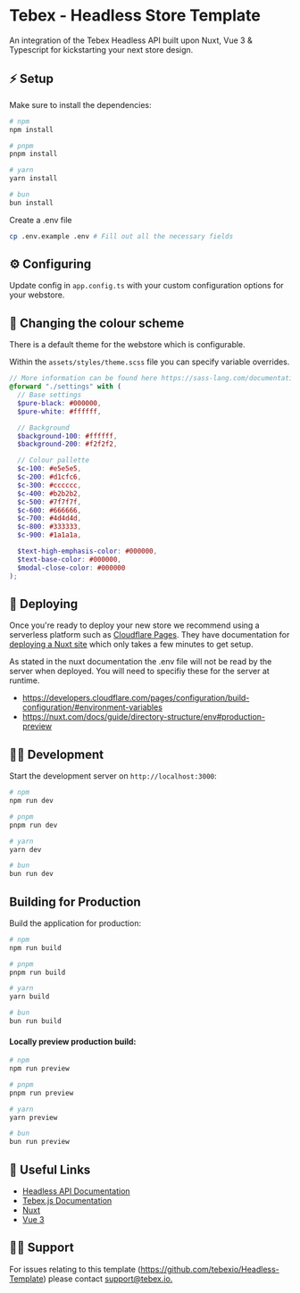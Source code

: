 # Tebex - Headless Store Template

An integration of the Tebex Headless API built upon Nuxt, Vue 3 & Typescript for kickstarting your next store design.

## ⚡ Setup
Make sure to install the dependencies:

```bash
# npm
npm install

# pnpm
pnpm install

# yarn
yarn install

# bun
bun install
```

Create a .env file

```bash
cp .env.example .env # Fill out all the necessary fields
```

## ⚙️ Configuring
Update config in `app.config.ts` with your custom configuration options for your webstore.

## 🎨 Changing the colour scheme 
There is a default theme for the webstore which is configurable.

Within the `assets/styles/theme.scss` file you can specify variable overrides.

```scss
// More information can be found here https://sass-lang.com/documentation/at-rules/use/#configuration
@forward "./settings" with (
  // Base settings
  $pure-black: #000000,
  $pure-white: #ffffff,

  // Background
  $background-100: #ffffff,
  $background-200: #f2f2f2,

  // Colour pallette
  $c-100: #e5e5e5,
  $c-200: #d1cfc6,
  $c-300: #cccccc,
  $c-400: #b2b2b2,
  $c-500: #7f7f7f,
  $c-600: #666666,
  $c-700: #4d4d4d,
  $c-800: #333333,
  $c-900: #1a1a1a,

  $text-high-emphasis-color: #000000,
  $text-base-color: #000000,
  $modal-close-color: #000000
);
```

## 🚀 Deploying 
Once you're ready to deploy your new store we recommend using a serverless platform such as [Cloudflare Pages](https://pages.cloudflare.com/). They have documentation for [deploying a Nuxt site](https://developers.cloudflare.com/pages/framework-guides/deploy-a-nuxt-site/) which only takes a few minutes to get setup.

As stated in the nuxt documentation the .env file will not be read by the server when deployed. You will need to specifiy these for the server at runtime.

- https://developers.cloudflare.com/pages/configuration/build-configuration/#environment-variables
- https://nuxt.com/docs/guide/directory-structure/env#production-preview

## 👩‍💻 Development

Start the development server on `http://localhost:3000`:

```bash
# npm
npm run dev

# pnpm
pnpm run dev

# yarn
yarn dev

# bun
bun run dev
```

## Building for Production

Build the application for production:

```bash
# npm
npm run build

# pnpm
pnpm run build

# yarn
yarn build

# bun
bun run build
```

#### Locally preview production build:

```bash
# npm
npm run preview

# pnpm
pnpm run preview

# yarn
yarn preview

# bun
bun run preview
```

## 🔗 Useful Links

- [Headless API Documentation](https://docs.tebex.io/developers/headless-api/overview)
- [Tebex.js Documentation](https://docs.tebex.io/developers/tebex.js)
- [Nuxt](https://nuxt.com/docs)
- [Vue 3](https://vuejs.org/guide/introduction.html)

## 🙋‍♂️ Support
For issues relating to this template (https://github.com/tebexio/Headless-Template) please contact [support@tebex.io.](mailto:support@tebex.io)
